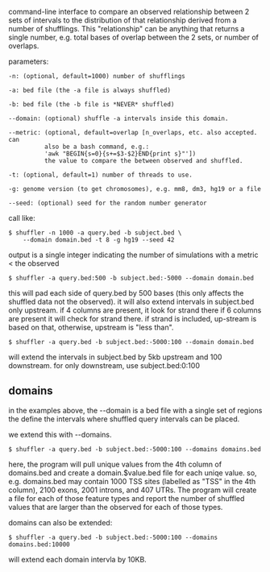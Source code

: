 command-line interface to compare an observed relationship between 2 sets of
intervals to the distribution of that relationship derived from a number of
shufflings. This "relationship" can be anything that returns a single number,
e.g. total bases of overlap between the 2 sets, or number of overlaps.

parameters: 

    -n: (optional, default=1000) number of shufflings

    -a: bed file (the -a file is always shuffled) 

    -b: bed file (the -b file is *NEVER* shuffled) 

    --domain: (optional) shuffle -a intervals inside this domain.

    --metric: (optional, default=overlap [n_overlaps, etc. also accepted. can
              also be a bash command, e.g.:
              'awk "BEGIN{s=0}{s+=$3-$2}END{print s}"'])
              the value to compare the between observed and shuffled.
             
    -t: (optional, default=1) number of threads to use.

    -g: genome version (to get chromosomes), e.g. mm8, dm3, hg19 or a file

    --seed: (optional) seed for the random number generator

call like:

    $ shuffler -n 1000 -a query.bed -b subject.bed \
        --domain domain.bed -t 8 -g hg19 --seed 42

output is a single integer indicating the number of simulations
with a metric < the observed

    $ shuffler -a query.bed:500 -b subject.bed:-5000 --domain domain.bed    

this will pad each side of query.bed by 500 bases (this only affects the shuffled data
not the observed).
it will also extend intervals in subject.bed only upstream. if 4 columns are present,
it look for strand there if 6 columns are present it will check for strand there. if
strand is included, up-stream is based on that, otherwise, upstream is "less than".

    $ shuffler -a query.bed -b subject.bed:-5000:100 --domain domain.bed    

will extend the intervals in subject.bed by 5kb upstream and 100 downstream.
for only downstream, use subject.bed:0:100

domains
-------

in the examples above, the --domain is a bed file with a single set of regions
the define the intervals where shuffled query intervals can be placed.

we extend this with --domains.

    $ shuffler -a query.bed -b subject.bed:-5000:100 --domains domains.bed    

here, the program will pull unique values from the 4th column of domains.bed
and create a domain.$value.bed file for each uniqe value. so, e.g. domains.bed
may contain 1000 TSS sites (labelled as "TSS" in the 4th column), 2100 exons,
2001 introns, and 407 UTRs. The program will create a file for each of those
feature types and report the number of shuffled values that are larger than
the observed for each of those types.

domains can also be extended:

    $ shuffler -a query.bed -b subject.bed:-5000:100 --domains domains.bed:10000

will extend each domain intervla by 10KB.




